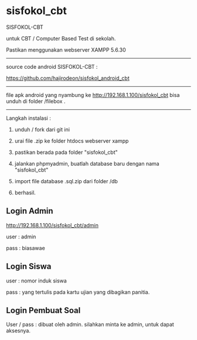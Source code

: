 # sisfokol_cbt

SISFOKOL-CBT

untuk CBT / Computer Based Test di sekolah.

Pastikan menggunakan webserver XAMPP 5.6.30  

---

source code android SISFOKOL-CBT :

https://github.com/hajirodeon/sisfokol_android_cbt

---

file apk android yang nyambung ke http://192.168.1.100/sisfokol_cbt bisa unduh di folder /filebox .

---






Langkah instalasi :

1. unduh / fork dari git ini

2. urai file .zip ke folder htdocs webserver xampp

3. pastikan berada pada folder "sisfokol_cbt"

4. jalankan phpmyadmin, buatlah database baru dengan nama "sisfokol_cbt"

5. import file database .sql.zip dari folder /db

6. berhasil. 




Login Admin
---

http://192.168.1.100/sisfokol_cbt/admin

user : admin

pass : biasawae




Login Siswa 
---

user : nomor induk siswa

pass : yang tertulis pada kartu ujian yang dibagikan panitia.




Login Pembuat Soal
---

User / pass : dibuat oleh admin. silahkan minta ke admin, untuk dapat aksesnya.

























